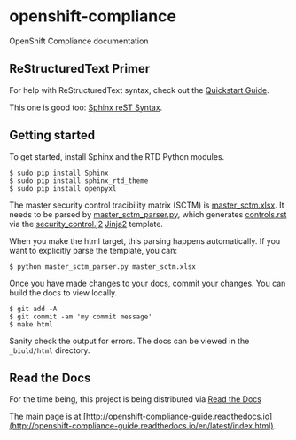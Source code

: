 # openshift-compliance
OpenShift Compliance documentation

## ReStructuredText Primer

For help with ReStructuredText syntax, check out the [Quickstart Guide](http://docutils.sourceforge.net/docs/user/rst/quickstart.html).

This one is good too: [Sphinx reST Syntax](http://thomas-cokelaer.info/tutorials/sphinx/rest_syntax.html).

## Getting started

To get started, install Sphinx and the RTD Python modules.

```
$ sudo pip install Sphinx
$ sudo pip install sphinx_rtd_theme
$ sudo pip install openpyxl
```

The master security control tracibility matrix (SCTM) is [master_sctm.xlsx](master_sctm.xlsx). It needs to be parsed by [master_sctm_parser.py](master_sctm_parser.py), which generates [controls.rst](controls.rst) via the [security_control.j2](security_control.j2) [Jinja2](http://jinja.pocoo.org/docs/dev/) template.

When you make the html target, this parsing happens automatically. If you want to explicitly parse the template, you can:

```
$ python master_sctm_parser.py master_sctm.xlsx
```

Once you have made changes to your docs, commit your changes. You can build
the docs to view locally.

```
$ git add -A
$ git commit -am 'my commit message'
$ make html
```

Sanity check the output for errors. The docs can be viewed in the ```_biuld/html``` directory.

## Read the Docs

For the time being, this project is being distributed via [Read the Docs](http://readthedocs.org)

The main page is at [http://openshift-compliance-guide.readthedocs.io](http://openshift-compliance-guide.readthedocs.io/en/latest/index.html).


